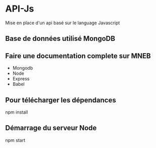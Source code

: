 # API-Js
Mise en place d'un api basé sur le language Javascript

## Base de données utilisé MongoDB

## Faire une documentation complete sur MNEB
- Mongodb
- Node
- Express
- Babel

## Pour télécharger les dépendances
npm install

## Démarrage du serveur Node
npm start
